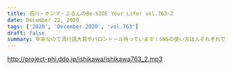 ```yaml
---
title: 石川・ホンマ・ぶるんのBe-SIDE Your Life! vol.763-2
date: December 22, 2020
tags: ['2020', 'December 2020', 'vol.763']
draft: false
summary: 年末なので流行語大賞やバロンドール待っています！SNSの使い方は人それぞれです！
---
```


http://project-phi.ddo.jp/ishikawa/ishikawa763_2.mp3